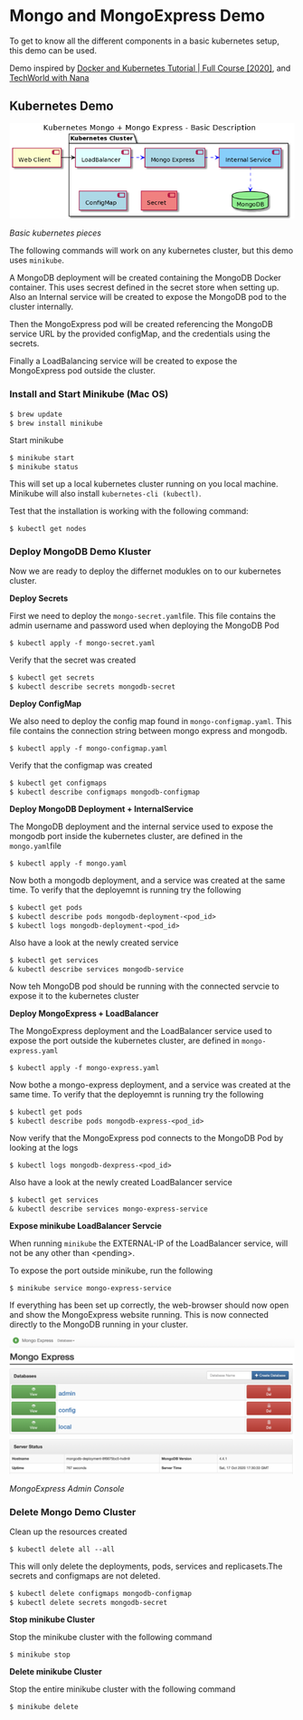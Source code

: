 # Mongo and MongoExpress Demo

To get to know all the different components in a basic kubernetes setup, this demo can be used.

Demo inspired by [Docker and Kubernetes Tutorial | Full Course [2020]](https://www.youtube.com/watch?v=bhBSlnQcq2k),
and [TechWorld with Nana](https://www.youtube.com/channel/UCdngmbVKX1Tgre699-XLlUA)

## Kubernetes Demo

![](resources/kub-Pieces.png)

*Basic kubernetes pieces*

The following commands will work on any kubernetes cluster, but this demo uses `minikube`.

A MongoDB deployment will be created containing the MongoDB Docker container. This uses secrest defined in the secret store when setting up. Also an Internal service will be created to expose the MongoDB pod to the cluster internally.

Then the MongoExpress pod will be created referencing the MongoDB service URL by the provided configMap, and the credentials using the secrets.

Finally a LoadBalancing service will be created to expose the MongoExpress pod outside the cluster.

### Install and Start Minikube (Mac OS)

    $ brew update
    $ brew install minikube

Start minikube

    $ minikube start
    $ minikube status

This will set up a local kubernetes cluster running on you local machine.
Minikube will also install `kubernetes-cli (kubectl)`.

Test that the installation is working with the following command:

    $ kubectl get nodes

### Deploy MongoDB Demo Kluster

Now we are ready to deploy the differnet modukles on to our kubernetes cluster.

**Deploy Secrets**

First we need to deploy the `mongo-secret.yaml`file. This file contains the admin username and password used when deploying the MongoDB Pod

    $ kubectl apply -f mongo-secret.yaml

Verify that the secret was created

    $ kubectl get secrets
    $ kubectl describe secrets mongodb-secret

**Deploy ConfigMap**

We also need to deploy the config map found in `mongo-configmap.yaml`. This file contains the connection string between mongo express and mongodb.

    $ kubectl apply -f mongo-configmap.yaml

Verify that the configmap was created

    $ kubectl get configmaps
    $ kubectl describe configmaps mongodb-configmap

**Deploy MongoDB Deployment + InternalService**

The MongoDB deployment and the internal service used to expose the mongodb port inside the kubernetes cluster, are defined in the `mongo.yaml`file

    $ kubectl apply -f mongo.yaml

Now both a mongodb deployment, and a service was created at the same time. To verify that the deployemnt is running try the following

    $ kubectl get pods
    $ kubectl describe pods mongodb-deployment-<pod_id>
    $ kubectl logs mongodb-deployment-<pod_id>

Also have a look at the newly created service

    $ kubectl get services
    & kubectl describe services mongodb-service

Now teh MongoDB pod should be running with the connected servcie to expose it to the kubernetes cluster

**Deploy MongoExpress + LoadBalancer**

The MongoExpress deployment and the LoadBalancer service used to expose the port outside the kubernetes cluster, are defined in `mongo-express.yaml`

    $ kubectl apply -f mongo-express.yaml

Now bothe a mongo-express deployment, and a service was created at the same time. To verify that the deployemnt is running try the following

    $ kubectl get pods
    $ kubectl describe pods mongodb-express-<pod_id>

Now verify that the MongoExpress pod connects to the MongoDB Pod by looking at the logs

    $ kubectl logs mongodb-dexpress-<pod_id>

Also have a look at the newly created LoadBalancer service

    $ kubectl get services
    & kubectl describe services mongo-express-service

**Expose minikube LoadBalancer Servcie**

When running `minikube` the EXTERNAL-IP of the LoadBalancer service, will not be any other than \<pending\>.

To expose the port outside minikube, run the following

    $ minikube service mongo-express-service

If everything has been set up correctly, the web-browser should now open and show the MongoExpress website running. This is now connected directly to the MongoDB running in your cluster.

![](resources/MongoExpress.png)

*MongoExpress Admin Console*

### Delete Mongo Demo Cluster

Clean up the resources created

    $ kubectl delete all --all
 
 This will only delete the deployments, pods, services and replicasets.The secrets and configmaps are not deleted.

    $ kubectl delete configmaps mongodb-configmap
    $ kubectl delete secrets mongodb-secret

**Stop minikube Cluster**

Stop the minikube cluster with the following command

    $ minikube stop

**Delete minikube Cluster**

Stop the entire minikube cluster with the following command

    $ minikube delete
